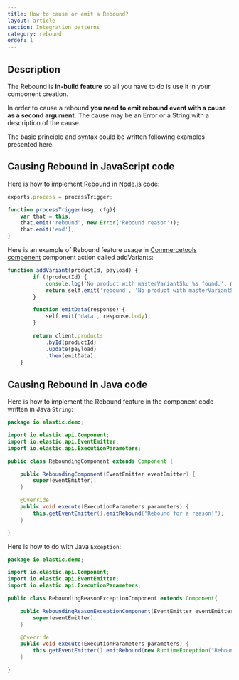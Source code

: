 ```yaml
---
title: How to cause or emit a Rebound?
layout: article
section: Integration patterns
category: rebound
order: 1
---
```


## Description

The Rebound is **in-build feature** so all you have to do is use it in your component creation.

In order to cause a rebound **you need to emit rebound event with a cause as a second argument.** The cause may be an Error or a String with a description of the cause.

The basic principle and syntax could be written following examples presented here.

## Causing Rebound in JavaScript code

Here is how to implement Rebound in Node.js code:

```javascript
exports.process = processTrigger;

function processTrigger(msg, cfg){
    var that = this;
    that.emit('rebound', new Error('Rebound reason'));
    that.emit('end');
}
```

Here is an example of Rebound feature usage in [Commercetools component](https://docs.elastic.io/components/commercetools/index.html) component action called addVariants:

```js
function addVariant(productId, payload) {
        if (!productId) {
            console.log('No product with masterVariantSku %s found.', masterVariantSku);
            return self.emit('rebound', 'No product with masterVariantSku' + masterVariantSku + 'found.');
        }

        function emitData(response) {
            self.emit('data', response.body);
        }

        return client.products
            .byId(productId)
            .update(payload)
            .then(emitData);
    }
```

## Causing Rebound in Java code

Here is how to implement the Rebound feature in the component code written in Java `String`:


```java
package io.elastic.demo;

import io.elastic.api.Component;
import io.elastic.api.EventEmitter;
import io.elastic.api.ExecutionParameters;

public class ReboundingComponent extends Component {

    public ReboundingComponent(EventEmitter eventEmitter) {
        super(eventEmitter);
    }

    @Override
    public void execute(ExecutionParameters parameters) {
        this.getEventEmitter().emitRebound("Rebound for a reason!");       
    }

}
```

Here is how to do with Java `Exception`:

```java
package io.elastic.demo;

import io.elastic.api.Component;
import io.elastic.api.EventEmitter;
import io.elastic.api.ExecutionParameters;

public class ReboundingReasonExceptionComponent extends Component{

    public ReboundingReasonExceptionComponent(EventEmitter eventEmitter) {
        super(eventEmitter);
    }

    @Override
    public void execute(ExecutionParameters parameters) {
        this.getEventEmitter().emitRebound(new RuntimeException("Rebound"));
    }

}
```
